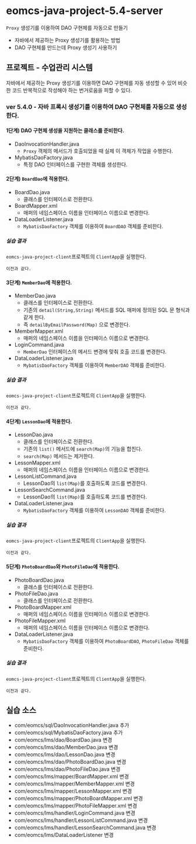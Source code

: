 # eomcs-java-project-5.4-server

`Proxy` 생성기를 이용하여 DAO 구현체를 자동으로 만들기

- 자바에서 제공하는 Proxy 생성기를 활용하는 방법
- DAO 구현체를 만드는데 Proxy 생성기 사용하기

## 프로젝트 - 수업관리 시스템  

자바에서 제공하는 Proxy 생성기를 이용하면 DAO 구현체를 자동 생성할 수 있어 비슷한 코드 반복적으로 작성해야 하는 번거로움을 피할 수 있다.

### ver 5.4.0 - 자바 프록시 생성기를 이용하여 DAO 구현체를 자동으로 생성한다.

#### 1단계) DAO 구현체 생성을 지원하는 클래스를 준비한다.
- DaoInvocationHandler.java
    - `Proxy` 객체의 메서드가 호출되었을 때 실제 이 객체가 작업을 수행한다.
- MybatisDaoFactory.java
    - 특정 DAO 인터페이스를 구현한 객체를 생성한다.

#### 2단계) `BoardDao`에 적용한다.
- BoardDao.java
    - 클래스를 인터페이스로 전환한다.
- BoardMapper.xml
    - 매퍼의 네임스페이스 이름을 인터페이스 이름으로 변경한다.
- DataLoaderListener.java
    - `MybatisDaoFactory` 객체를 이용하여 `BoardDAO` 객체를 준비한다.

##### 실습 결과

`eomcs-java-project-client`프로젝트의 `ClientApp`을 실행한다.
```
이전과 같다.
```

#### 3단계) `MemberDao`에 적용한다.
- MemberDao.java
    - 클래스를 인터페이스로 전환한다.
    - 기존의 `detail(String,String)` 메서드를 SQL 매퍼에 정의된 SQL 문 형식과 같게 한다.
    - 즉 `detailByEmailPassword(Map)` 으로 변경한다.
- MemberMapper.xml
    - 매퍼의 네임스페이스 이름을 인터페이스 이름으로 변경한다.
- LoginCommand.java
    - `MemberDao` 인터페이스의 메서드 변경에 맞춰 호출 코드를 변경한다.
- DataLoaderListener.java
    - `MybatisDaoFactory` 객체를 이용하여 `MemberDAO` 객체를 준비한다.

##### 실습 결과

`eomcs-java-project-client`프로젝트의 `ClientApp`을 실행한다.
```
이전과 같다.
```

#### 4단계) `LessonDao`에 적용한다.
- LessonDao.java
    - 클래스를 인터페이스로 전환한다.
    - 기존의 `list()` 메서드에 `search(Map)`의 기능을 합친다.
    - `search(Map)` 메서드는 제거한다.
- LessonMapper.xml
    - 매퍼의 네임스페이스 이름을 인터페이스 이름으로 변경한다.
- LessonListCommand.java
    - LessonDao의 `list(Map)`를 호출하도록 코드를 변경한다.
- LessonSearchCommand.java
    - LessonDao의 `list(Map)`를 호출하도록 코드를 변경한다.    
- DataLoaderListener.java
    - `MybatisDaoFactory` 객체를 이용하여 `LessonDAO` 객체를 준비한다.

##### 실습 결과

`eomcs-java-project-client`프로젝트의 `ClientApp`을 실행한다.
```
이전과 같다.
```

#### 5단계) `PhotoBoardDao`와 `PhotoFileDao`에 적용한다.
- PhotoBoardDao.java
    - 클래스를 인터페이스로 전환한다.
- PhotoFileDao.java
    - 클래스를 인터페이스로 전환한다.    
- PhotoBoardMapper.xml
    - 매퍼의 네임스페이스 이름을 인터페이스 이름으로 변경한다.
- PhotoFileMapper.xml
    - 매퍼의 네임스페이스 이름을 인터페이스 이름으로 변경한다.
- DataLoaderListener.java
    - `MybatisDaoFactory` 객체를 이용하여 `PhotoBoardDAO`, `PhotoFileDao` 객체를 준비한다.

##### 실습 결과

`eomcs-java-project-client`프로젝트의 `ClientApp`을 실행한다.
```
이전과 같다.
```

## 실습 소스

- com/eomcs/sql/DaoInvocationHandler.java 추가
- com/eomcs/sql/MybatisDaoFactory.java 추가
- com/eomcs/lms/dao/BoardDao.java 변경
- com/eomcs/lms/dao/MemberDao.java 변경
- com/eomcs/lms/dao/LessonDao.java 변경
- com/eomcs/lms/dao/PhotoBoardDao.java 변경
- com/eomcs/lms/dao/PhotoFileDao.java 변경
- com/eomcs/lms/mapper/BoardMapper.xml 변경
- com/eomcs/lms/mapper/MemberMapper.xml 변경
- com/eomcs/lms/mapper/LessonMapper.xml 변경
- com/eomcs/lms/mapper/PhotoBoardMapper.xml 변경
- com/eomcs/lms/mapper/PhotoFileMapper.xml 변경
- com/eomcs/lms/handler/LoginCommand.java 변경
- com/eomcs/lms/handler/LessonListCommand.java 변경
- com/eomcs/lms/handler/LessonSearchCommand.java 변경
- com/eomcs/lms/DataLoaderListener 변경
